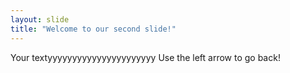 ```yaml
---
layout: slide
title: "Welcome to our second slide!"
---
```

Your textyyyyyyyyyyyyyyyyyyyyyy
Use the left arrow to go back!
